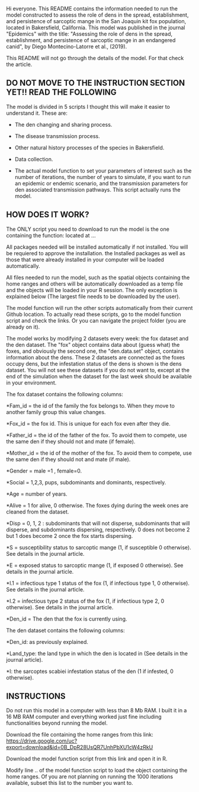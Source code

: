 Hi everyone. This README contains the information needed to run the model constructed to assess the role of dens in the spread, 
establishment, and persistence of sarcoptic mange in the San Joaquin kit fox population, located in Bakersfield, California. This model was published in the journal "Epidemics" with the title: "Assessing the role of dens in the spread, establishment, and persistence of sarcoptic mange in an endangered canid", by Diego Montecino-Latorre et al., (2019). 

This README will not go through the details of the model. For that check the article.

## DO NOT MOVE TO THE INSTRUCTION SECTION YET!! READ THE FOLLOWING

The model is divided in 5 scripts I thought this will make it easier to understand it. These are:

* The den changing and sharing process.

* The disease transmission process.

* Other natural history processes of the species in Bakersfield.

* Data collection.

* The actual model function to set your parameters of interest such as the number of iterations, the number of years to simulate, if you want to run an epidemic or endemic scenario, and the transmission parameters for den associated transmission pathways. This script actually runs the model.


## HOW DOES IT WORK?

The ONLY script you need to download to run the model is the one containing the function: 
located at ...

All packages needed will be installed automatically if not installed. You will be requiered to approve the installation. the Installed packages as well as those that were already installed in your computer will be loaded automatically.

All files needed to run the model, such as the spatial objects containing the home ranges and others will be automatically downloaded as 
a temp file and the objects will be loaded in your R session. The only exception is explained below (The largest file needs to be downloaded by the user).

The model function will run the other scripts automatically from their current Github location. To actually read these scripts, go to the model function script and check the links. Or you can navigate the project folder (you are already on it).

The model works by modifying 2 datasets every week: the fox dataset and the den dataset. The "fox" object contains data about (guess what) the foxes, and obviously the second one, the "den.data.set" object, contains information about the dens. These 2 datasets are connected as the foxes occupy dens, but the infestation status of the dens is shown is the dens dataset. You will not see these datasets if you do not want to, except at the end of the simulation when the dataset for the last week should be available in your environment.

The fox dataset contains the following columns:

*Fam_id = the id of the family the fox belongs to. When they move to another family group this value changes.

*Fox_id = the fox id. This is unique for each fox even after they die.

*Father_id = the id of the father of the fox. To avoid them to compete, use the same den if they should not and mate (if female). 

*Mother_id = the id of the mother of the fox. To avoid them to compete, use the same den if they should not and mate (if male).

*Gender = male =1 , female=0.

*Social = 1,2,3, pups, subdominants and dominants, respectively.

*Age = number of years. 

*Alive = 1 for alive, 0 otherwise. The foxes dying during the week  ones are cleaned from the dataset.

*Disp = 0, 1, 2 : subdominants that will not disperse, subdominants that will disperse, and subdominants dispersing, respectively.  0 does not become 2 but 1 does become 2 once the fox starts dispersing.

*S = susceptibility status to sarcoptic mange (1, if susceptible 0 otherwise). See details in the journal article.

*E = exposed status to sarcoptic mange (1, if exposed 0 otherwise). See details in the journal article.

*I.1 = infectious type 1 status of the fox (1, if infectious type 1, 0 otherwise). See details in the journal article.

*I.2 = infectious type 2 status of the fox (1, if infectious type 2, 0 otherwise). See details in the journal article. 

*Den_id = The den that the fox is currently using.

The den dataset contains the following columns:

*Den_id: as previously explained.

*Land_type: the land type in which the den is located in (See details in the journal article). 

*I: the sarcoptes scabiei infestation status of the den (1 if infested, 0 otherwise).

## INSTRUCTIONS ##

Do not run this model in a computer with less than 8 Mb RAM. I built it in a 16 MB RAM computer and everything worked just fine including functionalities beyond running the model.

Download the file containing the home ranges from this link: https://drive.google.com/uc?export=download&id=0B_DpR28UsQR7UnhPbXU1cW4zRkU

Download the model function script from this link and open it in R.

Modify line .. of the model function script to load the object containing the home ranges. Of you are not planning on running the 1000 iterations available, subset this list to the number you want to.








